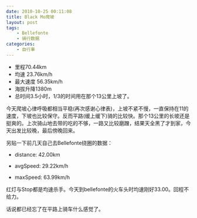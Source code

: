 ```yaml
---
date: 2010-10-25 00:11:08
title: Black Mo爬坡
layout: post
tags:
    - Bellefonte
    - 骑行数据
categories:
    - 自行車
---
```


* 里程70.44km
* 均速 23.76km/h
* 最大速度 56.35km/h
* 海拔升降1380m
* 总时间3.5小时，1/3的时间用在那个13公里上坡了。

今天爬坡心律呼吸都相当平稳(再次感谢心律表)，上坡不紧不慢，一直保持在11的速度，下坡也比较保守。反而平路(缓上缓下)骑的比较快。那个13公里的长坡还是挺爽的。上次骑山地去带的吃的不够，一路又比较磨蹭，结果天全黑了才到家，今天出发比较晚，最后傍晚回来。

另贴一下前几天自己去Bellefonte绕圈的数据：

* distance: 42.00km

* avgSpeed: 29.22km/h

* maxSpeed: 63.99km/h

红灯与Stop都是均速杀手。今天到bellefonte的火车头时均速刚好33.00。回程不给力。

话说都已经忘了在平路上骑车什么感觉了。
